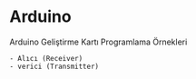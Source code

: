 # Arduino

Arduino Geliştirme Kartı Programlama Örnekleri

    - Alıcı (Receiver)
    - verici (Transmitter)